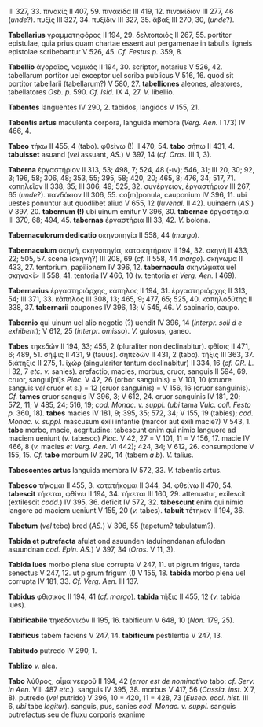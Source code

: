 III 327, 33. πινακίς II 407, 59. πινακίδα III 419, 12. πινακίδιον III
277, 46 (*unde*?). πυξίς III 327, 34. πυξίδιν III 327, 35. ἄβαξ III 270,
30, (*unde*?).

**Tabellarius** γραμματηφόρος II 194, 29. δελτοποιός II 267, 55.
portitor epistulae, quia prius quam chartae essent aut pergamenae in
tabulis ligneis epistolae scribebantur V 526, 45. *Cf. Festus p.* 359,
8.

**Tabellio** ἀγοραῖος, νομικός II 194, 30. scriptor, notarius V 526, 42.
tabellarum portitor uel exceptor uel scriba publicus V 516, 16. quod sit
portitor tabellarii (tabellarum?) V 580, 27. **tabelliones** aleones,
aleatores, tabellatores *Osb. p.* 590. *Cf. Isid.* IX 4, 27. *V.*
libellio.

**Tabentes** languentes IV 290, 2. tabidos, langidos V 155, 21.

**Tabentis artus** maculenta corpora, languida membra (*Verg. Aen.* I
173) IV 466, 4.

**Tabeo** τήκω II 455, 4 (tabo). φθείνω (!) II 470, 54. **tabo** σήπω II
431, 4. **tabuisset** asuand (*vel* assuant, *AS.*) V 397, 14 (*cf.
Oros.* III 1, 3).

**Taberna** ἐργαστήριον II 313, 53; 498, 7; 524, 48 (-ιν); 546, 31; III
20, 30; 92, 3; 196, 58; 306, 48; 353, 55; 395, 58; 420, 20; 465, 8; 476,
34; 517, 71. καπηλεῖον II 338, 35; III 306, 49; 525, 32. συνέργειον,
ἐργαστήριον III 267, 65 (*unde*?). πανδόκιον III 306, 55. co[m]ponula,
cauponium IV 396, 11. ubi uestes ponuntur aut quodlibet aliud V 655, 12
(*Iuvenal.* II 42). uuinaern (*AS.*) V 397, 20. **tabernum (!)** ubi
uinum emitur V 396, 30. **tabernae** ἐργαστήρια III 370, 68; 494, 45.
**tabernas** ἐργαστήρια III 33, 42. *V.* bolona.

**Tabernaculorum dedicatio** σκηνοπηγία II 558, 44 (*margo*).

**Tabernaculum** σκηνή, σκηνοπηγία, κατοικητήριον II 194, 32. σκηνή II
433, 22; 505, 57. scena (σκηνή?) III 208, 69 (*cf.* II 558, 44 *margo*).
σκήνωμα II 433, 27. tentorium, papilionem IV 396, 12. **tabernacula**
σκηνώματα uel σκηνα\<ί\> II 558, 41. tentoria IV 466, 10 (*v.* tentoria
*et Verg. Aen.* I 469).

**Tabernarius** ἐργαστηριάρχης, κάπηλος II 194, 31. ἐργαστηριάρχης II
313, 54; III 371, 33. κάπηλος III 308, 13; 465, 9; 477, 65; 525, 40.
καπηλοδύτης II 338, 37. **tabernarii** caupones IV 396, 13; V 545, 46.
*V.* sabinario, caupo.

**Tabernio** qui uinum uel alio negotio (?) uendit IV 396, 14 (*interpr.
soli d e exhibent*); V 612, 25 (*interpr. omisso*). *V.* gulosus, ganeo.

**Tabes** τηκεδών II 194, 33; 455, 2 (pluraliter non declinabitur).
φθίσις II 471, 6; 489, 51. σῆψις II 431, 9 (tauus). σηπεδών II 431, 2
(tabo). τῆξις III 363, 37. διάτηξις II 275, 1. ἰχώρ (singulariter tantum
declinabitur) II 334, 16 (*cf. GR. L.* I 32, 7 *etc. v.* sanies).
arefactio, macies, morbus, cruor, sanguis II 594, 69. cruor,
sangui[ni]s *Plac.* V 42, 26 (orbor sanguinis) = V 101, 10 (cruore
sanguis *vel* cruor et s.) = 12 (cruor sanguinis) = V 156, 16 (cruor
sanguinis). *Cf.* **tames** cruor sanguis IV 396, 3; V 612, 24. cruor
sanguinis IV 181, 20; 572, 11; V 485, 24; 516, 19; *cod. Monac. v.
suppl.* (*ubi* tama *Vulc. coll. Festo p.* 360, 18). **tabes** macies
IV 181, 9; 395, 35; 572, 34; V 155, 19 (tabies); *cod. Monac. v. suppl.*
mascusum exili infantie (marcor aut exili macie?) V 543, 1. **tabe**
morbo, macie, aegritudine: tabescunt enim qui nimio languore ad maciem
ueniunt (*v.* tabesco) *Plac.* V 42, 27 = V 101, 11 = V 156, 17. macie
IV 466, 8 (*v.* macies *et Verg. Aen.* VI 442); 424, 34; V 612, 26.
consumptione V 155, 15. *Cf.* **tabe** morbum IV 290, 14 (tabem *a b*).
*V.* talius.

**Tabescentes artus** languida membra IV 572, 33. *V.* tabentis artus.

**Tabesco** τήκομαι II 455, 3. κατατήκομαι II 344, 34. φθείνω II 470,
54. **tabescit** τήκεται, φθίνει II 194, 34. τήκεται III 160, 29.
attenuatur, exilescit (extilescit *codd.*) IV 395, 36. deficit IV 572,
32. **tabescunt** enim qui nimio langore ad maciem ueniunt V 155, 20
(*v.* tabes). **tabuit** τέτηκεν II 194, 36.

**Tabetum** (*vel* tebe) bred (*AS.*) V 396, 55 (tapetum? tabulatum?).

**Tabida et putrefacta** afulat ond asuunden (aduinendanan afulodan
asuundnan *cod. Epin. AS.*) V 397, 34 (*Oros.* V 11, 3).

**Tabida lues** morbo plena siue corrupta V 247, 11. ut pigrum frigus,
tarda senectus V 247, 12. ut pigrum frigum (!) V 155, 18. **tabida**
morbo plena uel corrupta IV 181, 33. *Cf. Verg. Aen.* III 137.

**Tabidus** φθισικός II 194, 41 (*cf. margo*). **tabida** τῆξις II 455,
12 (*v.* tabida lues).

**Tabificabile** τηκεδονικόν II 195, 16. tabificum V 648, 10 (*Non.*
179, 25).

**Tabificus** tabem faciens V 247, 14. **tabificum** pestilentia V 247,
13.

**Tabitudo** putredo IV 290, 1.

**Tablizo** *v.* alea.

**Tabo** λύθρος, αἷμα νεκροῦ II 194, 42 (*error est de nominativo*
tabo: *cf. Serv. in Aen.* VIII 487 *etc.*). sanguis IV 395, 38. morbus V
417, 56 (*Cassia. inst.* X 7, 8). putredo (*vel* putrido) V 396, 10 =
420, 11 = 428, 73 (*Euseb. eccl. hist.* III 6, *ubi* tabe *legitur*).
sanguis, pus, sanies *cod. Monac. v. suppl.* sanguis putrefactus seu de
fluxu corporis exanime
